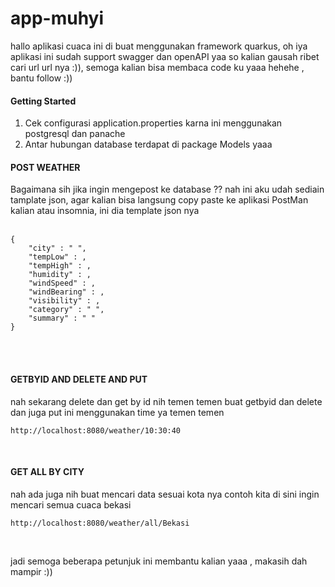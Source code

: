 # app-muhyi

hallo aplikasi cuaca ini di buat menggunakan framework quarkus,
oh iya aplikasi ini sudah support swagger dan openAPI yaa so kalian gausah ribet cari url url nya :)),
semoga kalian bisa membaca code ku yaaa hehehe , bantu follow :))

#### Getting Started
1. Cek configurasi application.properties karna ini menggunakan postgresql dan panache
2. Antar hubungan database terdapat di package Models yaaa

#### POST WEATHER

Bagaimana sih jika ingin mengepost ke database ?? nah ini aku udah sediain tamplate json,
agar kalian bisa langsung copy paste ke aplikasi PostMan kalian atau insomnia, ini dia template json nya <br /><br />
``` 
{
    "city" : " ",
    "tempLow" : ,
    "tempHigh" : ,
    "humidity" : ,
    "windSpeed" : ,
    "windBearing" : ,
    "visibility" : ,
    "category" : " ",
    "summary" : " "
}
```
<br /> <br />

#### GETBYID AND DELETE AND PUT

nah sekarang delete dan get by id nih temen temen buat getbyid dan delete dan juga put ini menggunakan time ya temen temen <br />
``` 
http://localhost:8080/weather/10:30:40 
``` 
<br/>

#### GET ALL BY CITY
nah ada juga nih buat mencari data sesuai kota nya contoh kita di sini ingin mencari semua cuaca bekasi <br />
```
http://localhost:8080/weather/all/Bekasi
```
<br />

jadi semoga beberapa petunjuk ini membantu kalian yaaa , makasih dah mampir :))
